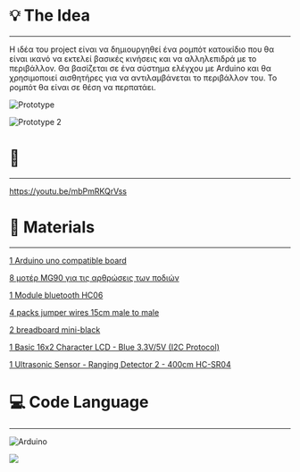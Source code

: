 
# 💡 The Idea

---

Η ιδέα του project είναι να δημιουργηθεί ένα ρομπότ κατοικίδιο που θα είναι ικανό να εκτελεί βασικές κινήσεις και να αλληλεπιδρά με το περιβάλλον. Θα βασίζεται σε ένα σύστημα ελέγχου με Arduino και θα χρησιμοποιεί αισθητήρες για να αντιλαμβάνεται το περιβάλλον του. Το ρομπότ θα είναι σε θέση να περπατάει.

![Prototype](https://github.com/user-attachments/assets/ec9391bf-2679-474a-95a9-0d6f21157249)

![Prototype 2](https://github.com/user-attachments/assets/cff5d3a1-53fc-4ae7-a740-63f0e2d61d32)

# 🎥

---

https://youtu.be/mbPmRKQrVss

# 📃 Materials

---



[1 Arduino uno compatible board](https://grobotronics.com/uno-compatible.html?gad_source=1&gclid=EAIaIQobChMI6fuZ1smaiwMVs8pEBx3dgQjOEAQYAiABEgLBUvD_BwE)

[8 μοτέρ MG90 για τις αρθρώσεις των ποδιών](https://grobotronics.com/servo-micro-2.8kg.cm-metal-gears-waveshare-mg90s.html)

[1 Μodule bluetooth HC06](https://grobotronics.com/bluetooth-module-for-arduino-hc06.html?srsltid=AfmBOoqKo_tHmaH0HKv4QrUtvKVK2KKXOtOdqrghE_UZ6ZE6Dhy1xbOG)

[4 packs jumper wires 15cm male to male](https://grobotronics.com/jumper-wires-15cm-male-to-male-pack-of-10.html)

[2 breadboard mini-black](https://grobotronics.com/breadboard-170-black.html?sl=en&srsltid=AfmBOornSqBo8LKOGWfVglvk-940Ss4kUXreP7u82EMMZgPjaDN9tIbk)

[1 Basic 16x2 Character LCD - Blue 3.3V/5V (I2C Protocol)](https://grobotronics.com/basic-16x2-character-lcd-blue-3.3v-5v-i2c-protocol.html)

[1 Ultrasonic Sensor - Ranging Detector 2 - 400cm HC-SR04](https://grobotronics.com/ultrasonic-sensor-sr04.html?sl=en&srsltid=AfmBOooFlvRa-6Qu0Zk_XPp4RR_WE78Am6l__Cy5Fub8jk7ckyLn6PN8)

# 💻 Code Language

---

<picture>
  <img alt="Arduino" src="https://img.shields.io/badge/-Arduino-00979D?style=for-the-badge&logo=Arduino&logoColor=white">
</picture>

[![](https://visitcount.itsvg.in/api?id=Hlektronikoi&icon=0&color=0)](https://visitcount.itsvg.in)
